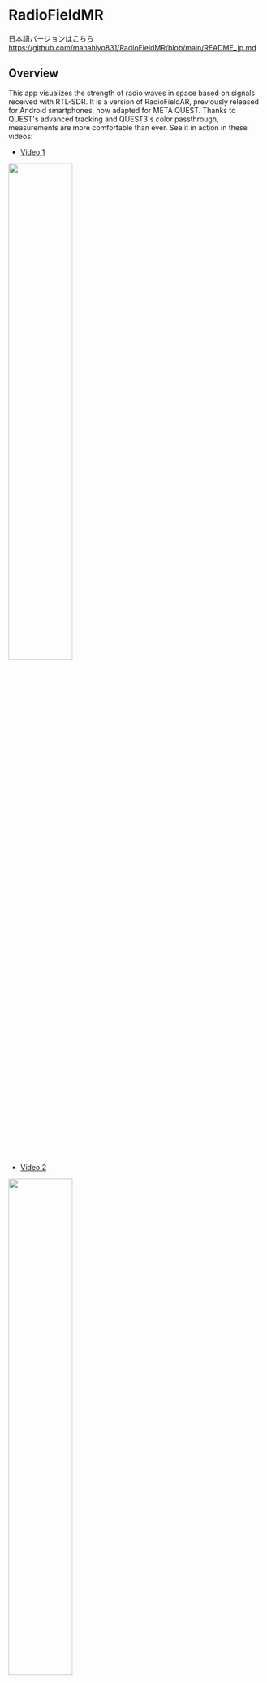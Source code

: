 # RadioFieldMR 

日本語バージョンはこちら
https://github.com/manahiyo831/RadioFieldMR/blob/main/README_jp.md

## Overview
This app visualizes the strength of radio waves in space based on signals received with RTL-SDR. It is a version of RadioFieldAR, previously released for Android smartphones, now adapted for META QUEST. Thanks to QUEST's advanced tracking and QUEST3's color passthrough, measurements are more comfortable than ever. See it in action in these videos:

- [Video 1](https://youtu.be/FVZXz6tz3Ug)
<img src="https://github.com/manahiyo831/RadioFieldMR/assets/83148498/bc41fb92-a089-426d-9376-7b5c74fdd1c7" width="50%">

- [Video 2](https://youtu.be/37uX_WTNvuA)
<img src="https://github.com/manahiyo831/RadioFieldMR/assets/83148498/3e90962a-b3c6-468b-904b-41ca9eb701e2" width="50%">

**Note:**

- This is an experimental project, and I plan to make various improvements in the future. I also plan to support tinySA-ULTRA.

- Please use this app at your own risk.

- Currently, the number of measurement points is limited to a maximum of 500.

- Use within the Guardian area.

## Requirements
- **META QUEST2 or QUEST3:** Should work with QUEST-PRO, but not confirmed as I don't have the device. Not compatible with the original QUEST.
- **RTL-SDR:** Tested with V3.
 
  <img width="242" alt="image" src="https://github.com/manahiyo831/RadioFieldMR/assets/83148498/f9da3b71-660e-4558-944a-6a0cffb08a4e">

- **OTG Cable:** I use this one. Others might work, but please be aware that some may not function properly.
  [Purchase Link](https://www.amazon.co.jp/gp/product/B08LH1K2HF)
- **Antenna:** Prepare an antenna suitable for the frequency you wish to measure and connect it to the RTL-SDR.

## Installation
1. **RTL-SDR Driver:**
   Download the apk file and install it using SideQuest. If you're installing an apk for the first time, some settings are required. Please search the web for details.
3. **Checking RTL-SDR Functionality:**
    - Connect the RTL-SDR to the QUEST using the OTG cable.
      
      <img width="308" alt="image" src="https://github.com/manahiyo831/RadioFieldMR/assets/83148498/ef2f0a4f-458c-4d62-ba6e-1ad4c5ead330">

    - Run the RTL-SDR driver and select `ENABLE ADVANCED MODE`.
      
      <img src="https://github.com/manahiyo831/RadioFieldMR/assets/83148498/9c73530f-32d9-4b77-90b5-8ae971041601" width="50%">
      
      <img src="https://github.com/manahiyo831/RadioFieldMR/assets/83148498/82be10e4-4b94-44d1-9fa0-5de636976865" width="30%">
      
    - Select `START STREAM` and choose `OK` when prompted for permission.
      
      <img src="https://github.com/manahiyo831/RadioFieldMR/assets/83148498/63fb3356-a3c9-4821-978f-cb2a3d1be954" width="30%">
      
      <img src="https://github.com/manahiyo831/RadioFieldMR/assets/83148498/1e8d8df5-c7de-4e44-9b8e-123353537e8b" width="30%">
      
    - Ensure `[found 1 device opening options]` is displayed.
      
      <img src="https://github.com/manahiyo831/RadioFieldMR/assets/83148498/74f3f4d3-8bc1-43a6-8437-85d929526215" width="30%">
      
4. **APP Installation:** Download and install this apk.

## How to Use
1. Launch the APP. This software is exclusively for hand tracking. Ensure hand tracking is functional and start the app without controllers.
  
   <img src="https://github.com/manahiyo831/RadioFieldMR/assets/83148498/7124186e-698e-41eb-be64-b627eef5eac6" width="50%">
3. Select `OK` when prompted for permission.
   
   <img src="https://github.com/manahiyo831/RadioFieldMR/assets/83148498/af8d3ad2-217c-4e52-a62c-f8a06394d646" width="50%">
4. If you return to the Quest menu screen, resume by palm pinching with your right hand.
5. Open your left hand to display the spectrum. A yellow star appears at the tip of your right index finger. A sphere representing radio wave strength will be drawn at this position. Pinch the star with your left hand to move it. Adjust the position to match the antenna.
   
   <img src="https://github.com/manahiyo831/RadioFieldMR/assets/83148498/d0b33801-6da8-4561-b4bf-fc4e4c974e4d" width="50%">
6. Frequency and other settings can be adjusted from the settings button.
   
   <img src="https://github.com/manahiyo831/RadioFieldMR/assets/83148498/f6f60832-6f2f-468f-942e-de44c303419a" width="50%">
7. Press the `REC` button on your right hand to start recording in space, turning the star red. Press again to stop recording.
    
    <img src="https://github.com/manahiyo831/RadioFieldMR/assets/83148498/5e6e5626-41b9-491d-bef6-4ce7d356b9ed" width="50%">

8. Move your right hand to move the star, drawing spheres at set grid intervals.    
   <img src="https://github.com/manahiyo831/RadioFieldMR/assets/83148498/adf450cd-6b54-49d4-8212-241d0d6a7ff1" width="50%">
   
9. Use the `Switch Shape` button to toggle between sphere and fog display.

    <img src="https://github.com/manahiyo831/RadioFieldMR/assets/83148498/5d0dfd68-ec02-4ea6-8b48-b8e607855cea" width="50%">
